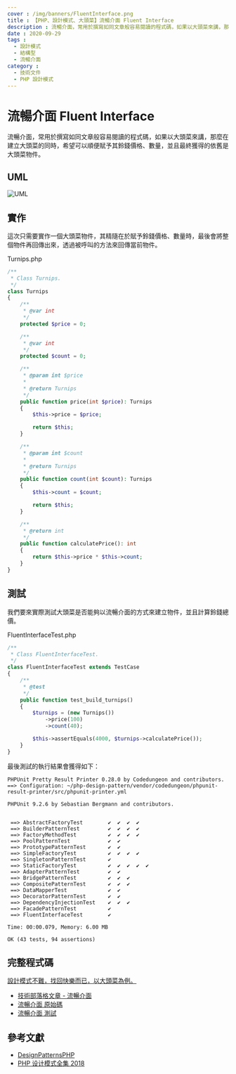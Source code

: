 ```yaml
---
cover : /img/banners/FluentInterface.png
title : 【PHP、設計模式、大頭菜】流暢介面 Fluent Interface
description : 流暢介面，常用於撰寫如同文章般容易閱讀的程式碼，如果以大頭菜來講，那麼在建立大頭菜的同時，希望可以順便賦予其鈴錢價格、數量，並且最終獲得的依舊是大頭菜物件。
date : 2020-09-29
tags :
  - 設計模式
  - 結構型
  - 流暢介面
category :
  - 技術文件
  - PHP 設計模式
---
```


# 流暢介面 Fluent Interface
流暢介面，常用於撰寫如同文章般容易閱讀的程式碼，如果以大頭菜來講，那麼在建立大頭菜的同時，希望可以順便賦予其鈴錢價格、數量，並且最終獲得的依舊是大頭菜物件。

## UML
![UML](https://raw.githubusercontent.com/Kantai235/php-design-pattern/master/DesignPatterns/Structural/FluentInterface/UML.png)

## 實作
這次只需要實作一個大頭菜物件，其精隨在於賦予鈴錢價格、數量時，最後會將整個物件再回傳出來，透過被呼叫的方法來回傳當前物件。

Turnips.php
```php
/**
 * Class Turnips.
 */
class Turnips
{
    /**
     * @var int
     */
    protected $price = 0;

    /**
     * @var int
     */
    protected $count = 0;

    /**
     * @param int $price
     * 
     * @return Turnips
     */
    public function price(int $price): Turnips
    {
        $this->price = $price;

        return $this;
    }

    /**
     * @param int $count
     * 
     * @return Turnips
     */
    public function count(int $count): Turnips
    {
        $this->count = $count;

        return $this;
    }

    /**
     * @return int
     */
    public function calculatePrice(): int
    {
        return $this->price * $this->count;
    }
}
```

## 測試
我們要來實際測試大頭菜是否能夠以流暢介面的方式來建立物件，並且計算鈴錢總價。

FluentInterfaceTest.php
```php
/**
 * Class FluentInterfaceTest.
 */
class FluentInterfaceTest extends TestCase
{
    /**
     * @test
     */
    public function test_build_turnips()
    {
        $turnips = (new Turnips())
            ->price(100)
            ->count(40);

        $this->assertEquals(4000, $turnips->calculatePrice());
    }
}
```

最後測試的執行結果會獲得如下：

```
PHPUnit Pretty Result Printer 0.28.0 by Codedungeon and contributors.
==> Configuration: ~/php-design-pattern/vendor/codedungeon/phpunit-result-printer/src/phpunit-printer.yml

PHPUnit 9.2.6 by Sebastian Bergmann and contributors.


 ==> AbstractFactoryTest        ✔  ✔  ✔  ✔  
 ==> BuilderPatternTest         ✔  ✔  ✔  ✔  
 ==> FactoryMethodTest          ✔  ✔  ✔  ✔  
 ==> PoolPatternTest            ✔  ✔  
 ==> PrototypePatternTest       ✔  ✔  
 ==> SimpleFactoryTest          ✔  ✔  ✔  ✔  
 ==> SingletonPatternTest       ✔  
 ==> StaticFactoryTest          ✔  ✔  ✔  ✔  ✔  
 ==> AdapterPatternTest         ✔  ✔  
 ==> BridgePatternTest          ✔  ✔  ✔  
 ==> CompositePatternTest       ✔  ✔  ✔  
 ==> DataMapperTest             ✔  ✔  
 ==> DecoratorPatternTest       ✔  ✔  
 ==> DependencyInjectionTest    ✔  ✔  ✔  
 ==> FacadePatternTest          ✔  
 ==> FluentInterfaceTest        ✔  

Time: 00:00.079, Memory: 6.00 MB

OK (43 tests, 94 assertions)
```

## 完整程式碼
[設計模式不難，找回快樂而已，以大頭菜為例。](https://github.com/Kantai235/php-design-pattern)
- [技術部落格文章 - 流暢介面](https://kantai235.github.io/FluentInterface)
- [流暢介面 原始碼](https://github.com/Kantai235/php-design-pattern/tree/master/DesignPatterns/Structural/FluentInterface)
- [流暢介面 測試](https://github.com/Kantai235/php-design-pattern/tree/master/Tests/Structural/FluentInterfaceTest.php)

## 參考文獻
- [DesignPatternsPHP](https://github.com/domnikl/DesignPatternsPHP)
- [PHP 设计模式全集 2018](https://learnku.com/docs/php-design-patterns/2018)
